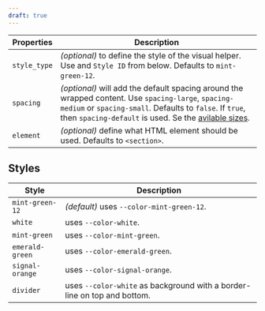 ```yaml
---
draft: true
---
```


| Properties   | Description                                                                                                                                                                                                                                                           |
| ------------ | --------------------------------------------------------------------------------------------------------------------------------------------------------------------------------------------------------------------------------------------------------------------- |
| `style_type` | _(optional)_ to define the style of the visual helper. Use and `Style ID` from below. Defaults to `mint-green-12`.                                                                                                                                                    |
| `spacing`    | _(optional)_ will add the default spacing around the wrapped content. Use `spacing-large`, `spacing-medium` or `spacing-small`. Defaults to `false`. If `true`, then `spacing-default` is used. Se the [avilable sizes](/uilib/usage/layout/spacing#spacing-helpers). |
| `element`    | _(optional)_ define what HTML element should be used. Defaults to `<section>`.                                                                                                                                                                                        |

## Styles

| Style           | Description                                                              |
| --------------- | ------------------------------------------------------------------------ |
| `mint-green-12` | _(default)_ uses `--color-mint-green-12`.                                |
| `white`         | uses `--color-white`.                                                    |
| `mint-green`    | uses `--color-mint-green`.                                               |
| `emerald-green` | uses `--color-emerald-green`.                                            |
| `signal-orange` | uses `--color-signal-orange`.                                            |
| `divider`       | uses `--color-white` as background with a border-line on top and bottom. |
